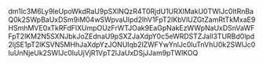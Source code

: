 dm1lc3M6Ly9leUpoWkdRaU9pSXlNQzR4T0RjdU1URXlMakU0TWlJc0ltRnBaQ0k2SWpBaUxDSm9iM04wSWpvaUlpd2lhV1FpT2lKbVlUZGtZamRtTkMxaE9HSmhMVE0xTkRFdFlXUmpOUzFrWTJOak9EaGpNakEzWWpNaUxDSnVaWFFpT2lKM2N5SXNJbkJoZEdnaU9pSXZJaXdpY0c5eWRDSTZJall3TURBd0lpd2ljSE1pT2lKSVN5MHhJaXdpYzJONUlqb2lZWFYwYnlJc0luTnVhU0k2SWlJc0luUnNjeUk2SWlJc0luUjVjR1VpT2lJaUxDSjJJam9pTWlKOQ
